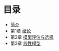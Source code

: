 # 目录

* [简介](README.md)
* 第1章 [绪论](Chapter1/README.md)
* 第2章 [模型评估与选择](Chapter2/README.md)
* 第3章 [线性模型](Chapter3/README.md)

